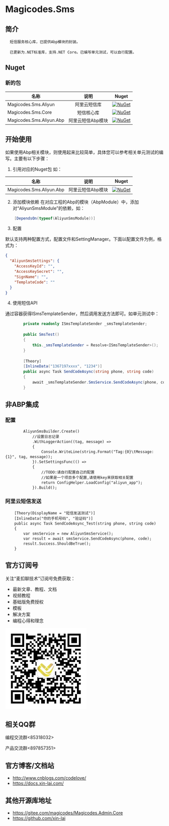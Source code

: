 # Magicodes.Sms

## 简介

      短信服务核心库，已提供Abp模块的封装。

      已更新为.NET标准库，支持.NET Core。已编写单元测试，可以自行配置。

## Nuget

### 新的包

| 名称     |      说明      |      Nuget      |
|----------|:-------------:|:-------------:|
| Magicodes.Sms.Aliyun  |阿里云短信库|  [![NuGet](https://buildstats.info/nuget/Magicodes.Sms.Aliyun)](https://www.nuget.org/packages/Magicodes.Sms.Aliyun) |
| Magicodes.Sms.Core  |短信核心库|   [![NuGet](https://buildstats.info/nuget/Magicodes.Sms.Core)](https://www.nuget.org/packages/Magicodes.Sms.Core) |
| Magicodes.Sms.Aliyun.Abp  |阿里云短信Abp模块|   [![NuGet](https://buildstats.info/nuget/Magicodes.Sms.Aliyun.Abp)](https://www.nuget.org/packages/Magicodes.Sms.Aliyun.Abp) |



## 开始使用

如果使用Abp相关模块，则使用起来比较简单，具体您可以参考相关单元测试的编写。主要有以下步骤：

1. 引用对应的Nuget包
如：

| 名称     |      说明      |      Nuget      |
|----------|:-------------:|:-------------:|
| Magicodes.Sms.Aliyun.Abp  |阿里云短信Abp模块|   [![NuGet](https://buildstats.info/nuget/Magicodes.Sms.Aliyun.Abp)](https://www.nuget.org/packages/Magicodes.Sms.Aliyun.Abp) |

2. 添加模块依赖
在对应工程的Abp的模块（AbpModule）中，添加对“AliyunSmsModule”的依赖，如：

````C#
    [DependsOn(typeof(AliyunSmsModule))]
````

3. 配置

默认支持两种配置方式，配置文件和SettingManager。下面以配置文件为例，格式为：

````json
{
  "AliyunSmsSettings": {
    "AccessKeyId": "",
    "AccessKeySecret": "",
    "SignName": "",
    "TemplateCode": ""
  } 
}
````

4. 使用短信API

通过容器获得ISmsTemplateSender，然后调用发送方法即可。如单元测试中：

````C#
        private readonly ISmsTemplateSender _smsTemplateSender;

        public SmsTest()
        {
            this._smsTemplateSender = Resolve<ISmsTemplateSender>();
        }

        [Theory]
        [InlineData("1367197xxxx", "1234")]
        public async Task SendCodeAsync(string phone, string code)
        {
            await _smsTemplateSender.SmsService.SendCodeAsync(phone, code);
        }
````

## 非ABP集成

### 配置
            AliyunSmsBuilder.Create()
                //设置日志记录
                .WithLoggerAction((tag, message) =>
                {
                    Console.WriteLine(string.Format("Tag:{0}\tMessage:{1}", tag, message));
                }).SetSettingsFunc(() =>
                {
                    //TODO:请自行配置自己的配置
                    //如果是一个项目多个配置,请使用key来获取相关配置
                    return ConfigHelper.LoadConfig("aliyun_app");
                }).Build();


### 阿里云短信发送

        [Theory(DisplayName = "短信发送测试")]
        [InlineData("你的手机号码", "验证码")]
        public async Task SendCodeAsync_Test(string phone, string code)
        {
            var smsService = new AliyunSmsService();
            var result = await smsService.SendCodeAsync(phone, code);
            result.Success.ShouldBeTrue();
        }


## 官方订阅号

关注“麦扣聊技术”订阅号免费获取：

* 最新文章、教程、文档
* 视频教程
* 基础版免费授权
* 模板
* 解决方案
* 编程心得和理念

![官方订阅号](res/wechat.jpg)

## 相关QQ群

编程交流群<85318032>

产品交流群<897857351>

## 官方博客/文档站

- <http://www.cnblogs.com/codelove/>
- <https://docs.xin-lai.com/>

## 其他开源库地址

- <https://gitee.com/magicodes/Magicodes.Admin.Core>
- <https://github.com/xin-lai>




